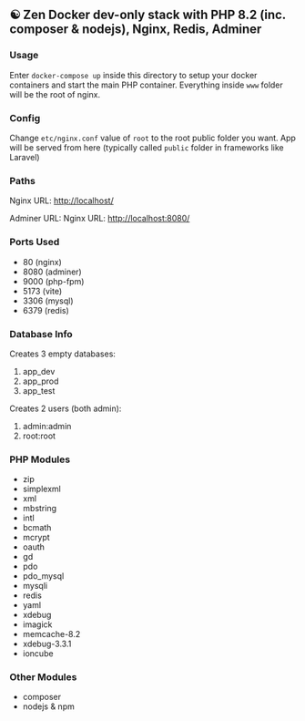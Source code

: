 ## ☯ Zen Docker **dev-only** stack with PHP 8.2 (inc. composer & nodejs), Nginx, Redis, Adminer

### Usage
Enter `docker-compose up` inside this directory to setup your docker containers and start the main PHP container. Everything inside `www` folder will be the root of nginx.

### Config
Change `etc/nginx.conf` value of `root` to the root public folder you want. App will be served from here (typically called `public` folder in frameworks like Laravel)

### Paths
Nginx URL: <a href="http://localhost/" target="_blank">http://localhost/</a>

Adminer URL: Nginx URL: <a href="http://localhost:8080/" target="_blank">http://localhost:8080/</a>

### Ports Used
- 80   (nginx)
- 8080 (adminer)
- 9000 (php-fpm)
- 5173 (vite)
- 3306 (mysql)
- 6379 (redis)

### Database Info
Creates 3 empty databases:
1. app_dev
2. app_prod
3. app_test

Creates 2 users (both admin):
1. admin:admin
2. root:root

### PHP Modules
- zip
- simplexml
- xml
- mbstring
- intl
- bcmath
- mcrypt
- oauth
- gd
- pdo
- pdo_mysql
- mysqli
- redis
- yaml
- xdebug
- imagick
- memcache-8.2
- xdebug-3.3.1
- ioncube
### Other Modules
- composer
- nodejs & npm

